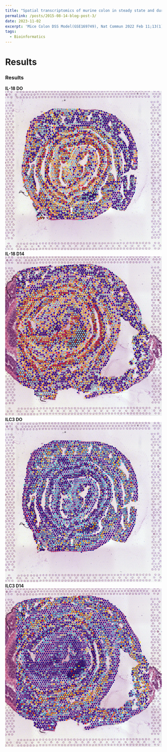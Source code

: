 ```yaml
---
title: "Spatial transcriptomics of murine colon in steady state and during recovery after DSS colitis"
permalink: /posts/2015-08-14-blog-post-3/
date: 2023-11-02
excerpt: 'Mice Colon DSS Model(GSE169749), Nat Commun 2022 Feb 11;13(1):828'
tags:
  - Bioinformatics
---
```


Results
======

###  Results

**IL-18 DO** <img src="/images/IL18-D0.png"><br/>
**IL-18 D14** <img src="/images/IL18-D14.png"><br/>
**ILC3 DO** <img src="/images/ILC3-D0.png"><br/>
**ILC3 D14** <img src="/images/ILC3-D14.png"><br/>

